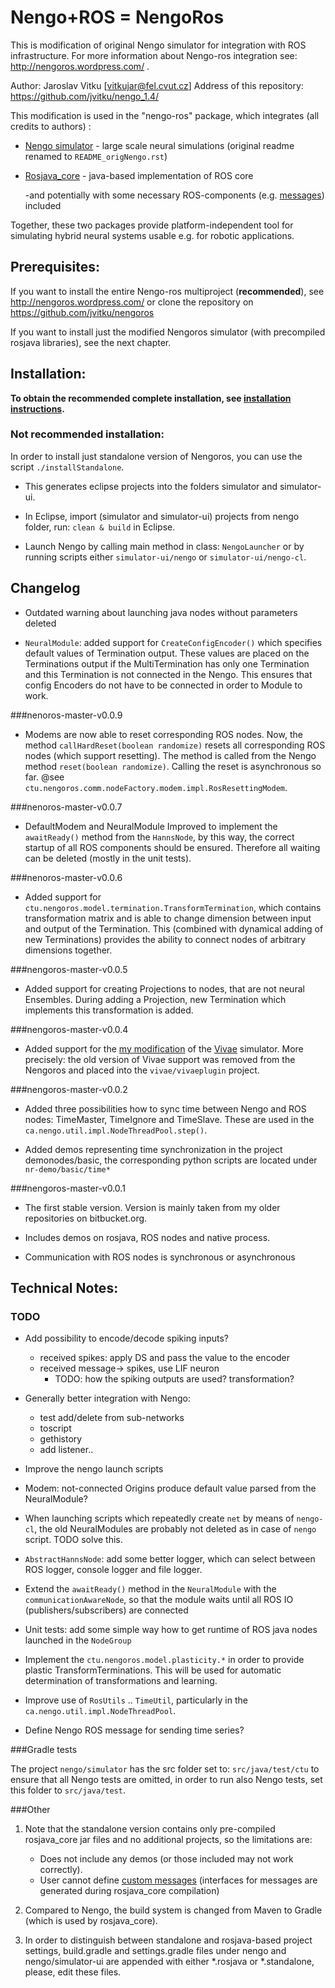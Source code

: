 Nengo+ROS = NengoRos
========================

This is modification of original Nengo simulator for integration with ROS infrastructure.
For more information about Nengo-ros integration see: http://nengoros.wordpress.com/ .

Author: Jaroslav Vitku [vitkujar@fel.cvut.cz]
Address of this repository: https://github.com/jvitku/nengo_1.4/

This modification is used in the "nengo-ros" package, which integrates (all credits to authors) :

* [Nengo simulator](http://nengo.ca/) - large scale neural simulations (original readme renamed to `README_origNengo.rst`)
* [Rosjava_core](http://wiki.ros.org/rosjava) - java-based implementation of ROS core

	-and potentially with some necessary ROS-components (e.g. [messages](http://wiki.ros.org/std_msgs)) included

Together, these two packages provide platform-independent tool for simulating hybrid neural systems usable e.g. for robotic applications.


Prerequisites:
-------------

If you want to install the entire Nengo-ros multiproject (**recommended**), see http://nengoros.wordpress.com/ or clone the repository on https://github.com/jvitku/nengoros

If you want to install just the modified Nengoros simulator (with precompiled rosjava libraries), see the next chapter.

Installation:
-------------

**To obtain the recommended complete installation, see [installation instructions](http://nengoros.wordpress.com/installation/).**

### Not recommended installation:

In order to install just standalone version of Nengoros, you can use the script `./installStandalone`.

* This generates eclipse projects into the folders simulator and simulator-ui.

* In Eclipse, import (simulator and simulator-ui) projects from nengo folder, run: `clean & build` in Eclipse. 

* Launch Nengo by calling main method in class: `NengoLauncher` or by running scripts either `simulator-ui/nengo` or `simulator-ui/nengo-cl`. 


Changelog
--------------

* Outdated warning about launching java nodes without parameters deleted

* `NeuralModule`: added support for `CreateConfigEncoder()` which specifies default values of Termination output. These values are placed on the Terminations output if the MultiTermination has only one Termination and this Termination is not connected in the Nengo. This ensures that config Encoders do not have to be connected in order to Module to work. 

###nenoros-master-v0.0.9

* Modems are now able to reset corresponding ROS nodes. Now, the method `callHardReset(boolean randomize)` resets all corresponding ROS nodes (which support resetting). The method is called from the Nengo method `reset(boolean randomize)`. Calling the reset is asynchronous so far. @see `ctu.nengoros.comm.nodeFactory.modem.impl.RosResettingModem`.


###nenoros-master-v0.0.7

* DefaultModem and NeuralModule Improved to implement the `awaitReady()` method from the `HannsNode`, by this way, the correct startup of all ROS components should be ensured. Therefore all waiting can be deleted (mostly in the unit tests).

###nenoros-master-v0.0.6
* Added support for `ctu.nengoros.model.termination.TransformTermination`, which contains transformation matrix and is able to change dimension between input and output of the Termination. This (combined with dynamical adding of new Terminations) provides the ability to connect nodes of arbitrary dimensions together.


###nengoros-master-v0.0.5
* Added support for creating Projections to nodes, that are not neural Ensembles. During adding a Projection, new Termination which implements this transformation is added. 

###nengoros-master-v0.0.4
* Added support for the [my modification](https://github.com/jvitku/vivae) of the [Vivae](http://cig.felk.cvut.cz/projects/robo/) simulator. More precisely: the old version of Vivae support was removed from the Nengoros and placed into the `vivae/vivaeplugin` project.

###nengoros-master-v0.0.2

* Added three possibilities how to sync time between Nengo and ROS nodes: TimeMaster, TimeIgnore and TimeSlave. These are used in the `ca.nengo.util.impl.NodeThreadPool.step()`. 

* Added demos representing time synchronization in the project demonodes/basic, the corresponding python scripts are located under `nr-demo/basic/time*`

###nengoros-master-v0.0.1

* The first stable version. Version is mainly taken from my older repositories on bitbucket.org. 

* Includes demos on rosjava, ROS nodes and native process.

* Communication with ROS nodes is synchronous or asynchronous



Technical Notes:
-------------

### TODO

* Add possibility to encode/decode spiking inputs?
	* received spikes: apply DS and pass the value to the encoder
	* received message-> spikes, use LIF neuron
		* TODO: how the spiking outputs are used? transformation?

* Generally better integration with Nengo: 

	* test add/delete from sub-networks
	* toscript
	* gethistory
	* add listener..	
	
* Improve the nengo launch scripts
* Modem: not-connected Origins produce default value parsed from the NeuralModule?
* When launching scripts which repeatedly create `net` by means of `nengo-cl`, the old NeuralModules are probably not deleted as in case of `nengo` script. TODO solve this.
* `AbstractHannsNode`: add some better logger, which can select between ROS logger, console logger and file logger.
* Extend the `awaitReady()` method in the `NeuralModule` with the `communicationAwareNode`, so that the module waits until all ROS IO (publishers/subscribers) are connected
* Unit tests: add some simple way how to get runtime of ROS java nodes launched in the `NodeGroup`
* Implement the `ctu.nengoros.model.plasticity.*` in order to provide plastic TransformTerminations. This will be used for automatic determination of transformations and learning.

* Improve use of `RosUtils` .. `TimeUtil`, particularly in the `ca.nengo.util.impl.NodeThreadPool`.
* Define Nengo ROS message for sending time series?

###Gradle tests

The project `nengo/simulator` has the src folder set to: `src/java/test/ctu` to ensure that all Nengo tests are omitted, in order to run also Nengo tests, set this folder to `src/java/test`.


###Other

1. Note that the standalone version contains only pre-compiled rosjava_core jar files and no additional projects, so the limitations are:

	* Does not include any demos (or those included may not work correctly).
	* User cannot define [custom messages](http://wiki.ros.org/ROS/Tutorials/DefiningCustomMessages) (interfaces for messages are generated during rosjava_core compilation)


2. Compared to Nengo, the build system is changed from Maven to Gradle (which is used by rosjava_core). 

3. In order to distinguish between standalone and rosjava-based project settings, build.gradle and settings.gradle files under nengo and nengo/simulator-ui are appended with either *.rosjava or *.standalone, please, edit these files.
